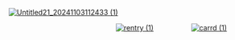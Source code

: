 

‎ ‎ ‎ ‎ ‎ ‎ ‎ ‎ ‎ ‎ ‎ ‎ ‎‎ ‎ ‎ ‎  [![Untitled21_20241103112433 (1)](https://github.com/user-attachments/assets/80c894de-1c3b-4748-938c-8807b2913b08)](https://github.com/user-attachments/assets/80c894de-1c3b-4748-938c-8807b2913b08)

‎ ‎ ‎ ‎ ‎ ‎ ‎ ‎ ‎ ‎ ‎ ‎ ‎ ‎ ‎ ‎ ‎ ‎ ‎ ‎ ‎ ‎ ‎ ‎ ‎ ‎ ‎  ‎ ‎ ‎ ‎ ‎ ‎ ‎ ‎ ‎ ‎ ‎ ‎ ‎ ‎ ‎ ‎ ‎ ‎ ‎ ‎ ‎ ‎ ‎ ‎ ‎ ‎  ‎ ‎ ‎ ‎ ‎ ‎ ‎ ‎  ‎ ‎ ‎   ‎ ‎ ‎   ‎ ‎ ‎   ‎ ‎ [![rentry (1)](https://github.com/user-attachments/assets/51f6039a-1cf2-4966-982a-1a7e6bf5572d)](https://rentry.co/7teenth-angel)
‎ ‎ ‎ ‎ ‎ ‎ ‎ ‎ ‎ ‎ ‎ ‎ ‎  ‎ ‎ ‎  ‎ ‎ [![carrd (1)](https://github.com/user-attachments/assets/10acd2b3-7942-4cd1-9567-88da804d3e7d)](https://yezicosu.carrd.co/#)


